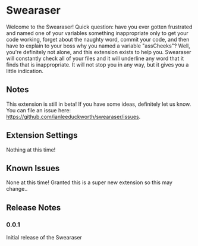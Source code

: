 # Swearaser

Welcome to the Swearaser!  Quick question: have you ever gotten frustrated and named one of your variables something inappropriate only to get your code working, forget about the naughty word, commit your code, and then have to explain to your boss why you named a variable "assCheeks"?  Well, you're definitely not alone, and this extension exists to help you.  Swearaser will constantly check all of your files and it will underline any word that it finds that is inappropriate.  It will not stop you in any way, but it gives you a little indication.

## Notes

This extension is still in beta!  If you have some ideas, definitely let us know.  You can file an issue here: https://github.com/ianleeduckworth/swearaser/issues.

## Extension Settings

Nothing at this time!

## Known Issues

None at this time! Granted this is a super new extension so this may change..

## Release Notes

### 0.0.1

Initial release of the Swearaser